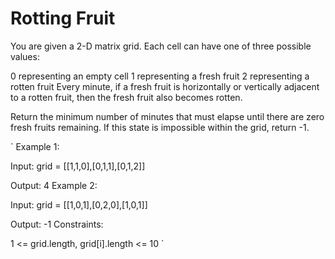 
# Rotting Fruit


You are given a 2-D matrix grid. Each cell can have one of three possible values:

0 representing an empty cell
1 representing a fresh fruit
2 representing a rotten fruit
Every minute, if a fresh fruit is horizontally or vertically adjacent to a rotten fruit, then the fresh fruit also becomes rotten.

Return the minimum number of minutes that must elapse until there are zero fresh fruits remaining. If this state is impossible within the grid, return -1.

`
Example 1:



Input: grid = [[1,1,0],[0,1,1],[0,1,2]]

Output: 4
Example 2:

Input: grid = [[1,0,1],[0,2,0],[1,0,1]]

Output: -1
Constraints:

1 <= grid.length, grid[i].length <= 10
`